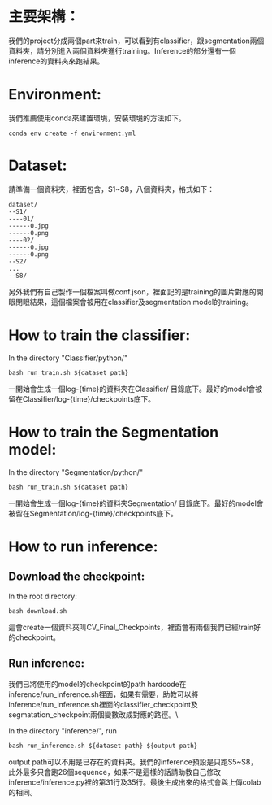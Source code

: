 # 主要架構：

我們的project分成兩個part來train，可以看到有classifier，跟segmentation兩個資料夾，請分別進入兩個資料夾進行training。Inference的部分還有一個inference的資料夾來跑結果。

# Environment:
我們推薦使用conda來建置環境，安裝環境的方法如下。
```shell script=
conda env create -f environment.yml
```

# Dataset:
請準備一個資料夾，裡面包含，S1~S8，八個資料夾，格式如下：
```shell script=
dataset/
--S1/
----01/
------0.jpg
------0.png
----02/
------0.jpg
------0.png
--S2/
...
--S8/
```
另外我們有自己製作一個檔案叫做conf.json，裡面記的是training的圖片對應的開眼閉眼結果，這個檔案會被用在classifier及segmentation model的training。

# How to train the classifier:
In the directory "Classifier/python/"
```shell script=
bash run_train.sh ${dataset path}
```
一開始會生成一個log-{time}的資料夾在Classifier/ 目錄底下。最好的model會被留在Classifier/log-{time}/checkpoints底下。

# How to train the Segmentation model:
In the directory "Segmentation/python/"
```shell script=
bash run_train.sh ${dataset path}
```
一開始會生成一個log-{time}的資料夾Segmentation/ 目錄底下。最好的model會被留在Segmentation/log-{time}/checkpoints底下。

# How to run inference:

## Download the checkpoint:
In the root directory:
```shell script=
bash download.sh
```
這會create一個資料夾叫CV_Final_Checkpoints，裡面會有兩個我們已經train好的checkpoint。

## Run inference:
我們已將使用的model的checkpoint的path hardcode在inference/run_inference.sh裡面，如果有需要，助教可以將inference/run_inference.sh裡面的classifier_checkpoint及segmatation_checkpoint兩個變數改成對應的路徑。\

In the directory "inference/", run 
```shell script=
bash run_inference.sh ${dataset path} ${output path}
```
output path可以不用是已存在的資料夾。我們的inference預設是只跑S5~S8，此外最多只會跑26個sequence，如果不是這樣的話請助教自己修改inference/inference.py裡的第31行及35行。最後生成出來的格式會與上傳colab的相同。


